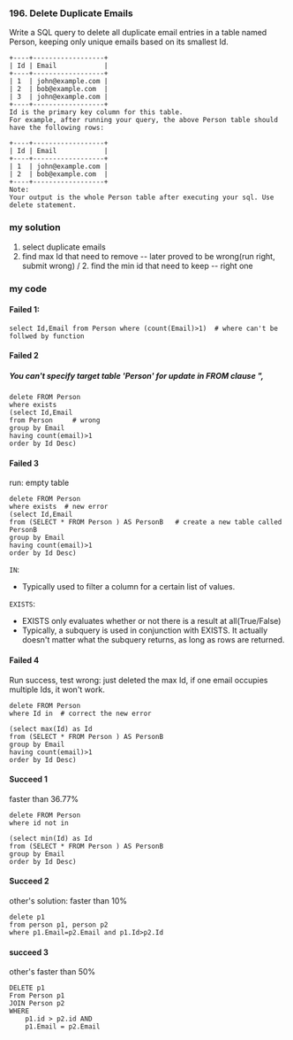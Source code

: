 ### 196. Delete Duplicate Emails

Write a SQL query to delete all duplicate email entries in a table named Person, keeping only unique emails based on its smallest Id.
```
+----+------------------+
| Id | Email            |
+----+------------------+
| 1  | john@example.com |
| 2  | bob@example.com  |
| 3  | john@example.com |
+----+------------------+
Id is the primary key column for this table.
For example, after running your query, the above Person table should have the following rows:

+----+------------------+
| Id | Email            |
+----+------------------+
| 1  | john@example.com |
| 2  | bob@example.com  |
+----+------------------+
Note:
Your output is the whole Person table after executing your sql. Use delete statement.
```
### my solution
1. select duplicate emails
2. find max Id that need to remove -- later proved to be wrong(run right, submit wrong) 
/ 2. find the min id that need to keep -- right one


### my code
#### Failed 1:
```mysql
select Id,Email from Person where (count(Email)>1)  # where can't be follwed by function
```

#### Failed 2
 ##### You can't specify target table 'Person' for update in FROM clause ",
```mysql
delete FROM Person 
where exists
(select Id,Email
from Person     # wrong
group by Email
having count(email)>1
order by Id Desc)
```

#### Failed 3
run:  empty table
```mysql
delete FROM Person 
where exists  # new error
(select Id,Email
from (SELECT * FROM Person ) AS PersonB   # create a new table called PersonB
group by Email
having count(email)>1
order by Id Desc)
```

`IN`:
* Typically used to filter a column for a certain list of values.

`EXISTS`:
* EXISTS only evaluates whether or not there is a result at all(True/False)
* Typically, a subquery is used in conjunction with EXISTS. It actually doesn't matter what the subquery returns, as long as rows are returned.



#### Failed 4 
Run success, test wrong: just deleted the max Id, if one email occupies multiple Ids, it won't work.
```mysql
delete FROM Person 
where Id in  # correct the new error

(select max(Id) as Id
from (SELECT * FROM Person ) AS PersonB
group by Email
having count(email)>1
order by Id Desc)
```

#### Succeed 1
faster than 36.77%
```mysql
delete FROM Person 
where id not in

(select min(Id) as Id
from (SELECT * FROM Person ) AS PersonB
group by Email
order by Id Desc)
```
#### Succeed 2
other's solution: faster than 10%
```mysql
delete p1
from person p1, person p2
where p1.Email=p2.Email and p1.Id>p2.Id
```

#### succeed 3
other's faster than 50%
```
DELETE p1
From Person p1
JOIN Person p2
WHERE
    p1.id > p2.id AND
    p1.Email = p2.Email
```
